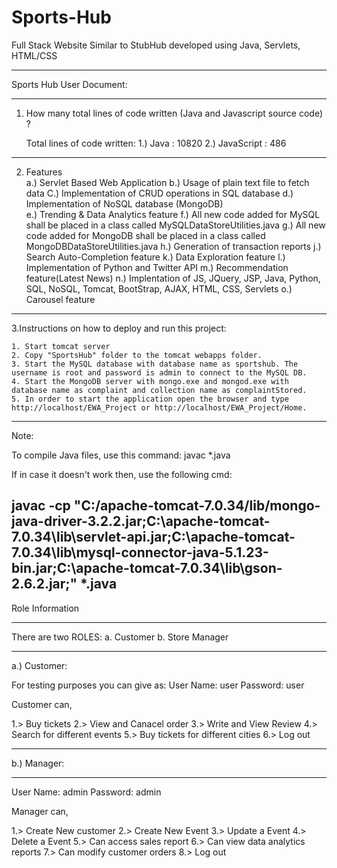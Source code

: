 # Sports-Hub
Full Stack Website Similar to StubHub developed using Java, Servlets, HTML/CSS

______________________________________________________________________________

Sports Hub User Document:
______________________________________________________________________________

1.	How many total lines of code written (Java and Javascript source code) ?
	
	Total lines of code written:
		1.) Java       : 10820
		2.) JavaScript : 486

----------------------------------------------------------------------------------------------------------------------------------------

2. Features <br/>
	a.) Servlet Based Web Application
	b.) Usage of plain text file to fetch data
	C.) Implementation of CRUD operations in SQL database
	d.) Implementation of NoSQL database (MongoDB)      
	e.) Trending & Data Analytics feature
	f.) All new code added for MySQL shall be placed in a class called MySQLDataStoreUtilities.java
	g.) All new code added for MongoDB shall be placed in a class called MongoDBDataStoreUtilities.java
	h.) Generation of transaction reports
	j.) Search Auto-Completion feature
	k.) Data Exploration feature
	l.) Implementation of Python and Twitter API
	m.) Recommendation feature(Latest News)
	n.) Implentation of JS, JQuery, JSP, Java, Python, SQL, NoSQL, Tomcat, BootStrap, AJAX, HTML, CSS, Servlets
 	o.) Carousel feature

------------------------------------------------------------------------------------------------------------------------------------------------	

3.Instructions on how to deploy and run this project:

	1. Start tomcat server
	2. Copy "SportsHub" folder to the tomcat webapps folder.
	3. Start the MySQL database with database name as sportshub. The username is root and password is admin to connect to the MySQL DB.
	4. Start the MongoDB server with mongo.exe and mongod.exe with database name as complaint and collection name as complaintStored.
	5. In order to start the application open the browser and type http://localhost/EWA_Project or http://localhost/EWA_Project/Home.

----------------------------------------------------------------------------------------------------------------------------------------------------
Note:

To compile Java files, use this command:
javac *.java

If in case it doesn't work then, use the following cmd:

javac -cp "C:/apache-tomcat-7.0.34/lib/mongo-java-driver-3.2.2.jar;C:\apache-tomcat-7.0.34\lib\servlet-api.jar;C:\apache-tomcat-7.0.34\lib\mysql-connector-java-5.1.23-bin.jar;C:\apache-tomcat-7.0.34\lib\gson-2.6.2.jar;" *.java
------------------------------------------------------------------------------------------------------------------------------------------------------
Role Information
______________________________________________________________________________
There are two ROLES:
a. Customer
b. Store Manager
______________________________________________________________________________

a.) Customer:

For testing purposes you can give as:
User Name: user
Password:  user

Customer can,

1.> Buy tickets 
2.> View and Canacel order
3.> Write and View Review
4.> Search for different events 
5.> Buy tickets for different cities
6.> Log out 

_________________________________________________________________________________

b.) Manager:
__________________________________________________________________________________
User Name: admin
Password:  admin


Manager can,

1.> Create New customer 
2.> Create New Event
3.> Update a Event 
4.> Delete a Event 
5.> Can access sales report
6.> Can view data analytics reports
7.> Can modify customer orders
8.> Log out
